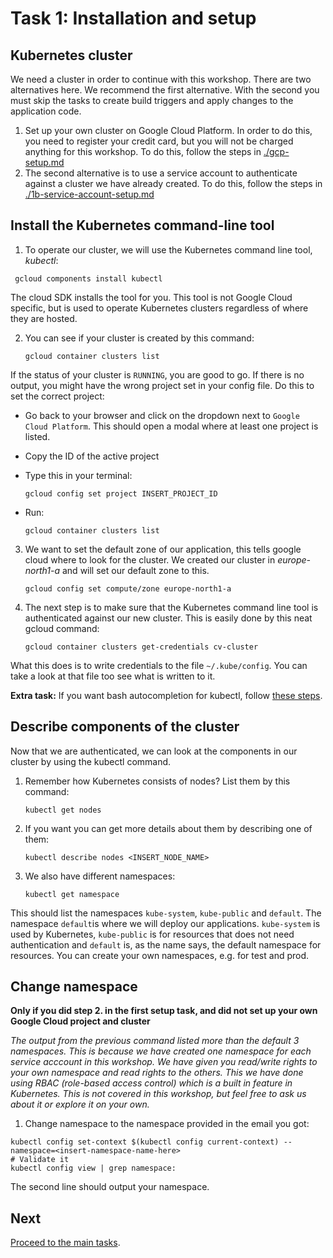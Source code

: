 # Task 1: Installation and setup 

## Kubernetes cluster
We need a cluster in order to continue with this workshop. There are two alternatives here. We recommend the first alternative. With the second you must skip the tasks to create build triggers and apply changes to the application code.
1. Set up your own cluster on Google Cloud Platform. In order to do this, you need to register your credit card, but you will not be charged anything for this workshop. To do this, follow the steps in [./gcp-setup.md](./1a-gcp-setup.md)
2. The second alternative is to use a service account to authenticate against a cluster we have already created. To do this, follow the steps in [./1b-service-account-setup.md](./1b-service-account-setup.md)

## Install the Kubernetes command-line tool
1. To operate our cluster, we will use the Kubernetes command line tool, *kubectl*:
  ```
   gcloud components install kubectl
  ```

The cloud SDK installs the tool for you. This tool is not Google Cloud specific, but is used to operate Kubernetes clusters regardless of where they are hosted.

2. You can see if your cluster is created by this command:
    ```
   gcloud container clusters list
   ```

If the status of your cluster is `RUNNING`, you are good to go. If there is no output, you might have the wrong project set in your config file. Do this to set the correct project:
  
  - Go back to your browser and click on the dropdown next to `Google Cloud Platform`. This should open a modal where at least one project is listed.
  - Copy the ID of the active project
  - Type this in your terminal:
  
    ```
    gcloud config set project INSERT_PROJECT_ID
    ```
    
  - Run:
    
    ```
    gcloud container clusters list
    ```
    
3. We want to set the default zone of our application, this tells google cloud where to look for the cluster.
We created our cluster in *europe-north1-a* and will set our default zone to this. 

    ```
    gcloud config set compute/zone europe-north1-a
    ``` 

4. The next step is to make sure that the Kubernetes command line tool is authenticated against our new cluster. This is easily done by this neat gcloud command:
    ```
   gcloud container clusters get-credentials cv-cluster
   ```

What this does is to write credentials to the file `~/.kube/config`. You can take a look at that file too see what is written to it.

**Extra task:** If you want bash autocompletion for kubectl, follow [these steps](https://kubernetes.io/docs/tasks/tools/install-kubectl/#enabling-shell-autocompletion).

## Describe components of the cluster
Now that we are authenticated, we can look at the components in our cluster by using the kubectl command.

1. Remember how Kubernetes consists of nodes? List them by this command:

    ```
   kubectl get nodes
   ```

2. If you want you can get more details about them by describing one of them:

    ```
   kubectl describe nodes <INSERT_NODE_NAME>
   ```

3. We also have different namespaces:

    ```
   kubectl get namespace
   ```

This should list the namespaces `kube-system`, `kube-public` and `default`. The namespace `default`is where we will deploy our applications. `kube-system` is used by Kubernetes, `kube-public` is for resources that does not need authentication and `default` is, as the name says, the default namespace for resources. You can create your own namespaces, e.g. for test and prod.

## Change namespace  
**Only if you did step 2. in the first setup task, and did not set up your own Google Cloud project and cluster**

*The output from the previous command listed more than the default 3 namespaces. This is because we have created one namespace for each service acccount in this workshop. We have given you read/write rights to your own namespace and read rights to the others. This we have done using RBAC (role-based access control) which is a built in feature in Kubernetes. This is not covered in this workshop, but feel free to ask us about it or explore it on your own.*

1. Change namespace to the namespace provided in the email you got:

  ```
  kubectl config set-context $(kubectl config current-context) --namespace=<insert-namespace-name-here>
  # Validate it
  kubectl config view | grep namespace: 
  ```

  The second line should output your namespace.

## Next

[Proceed to the main tasks](./2-main-tasks.md).
